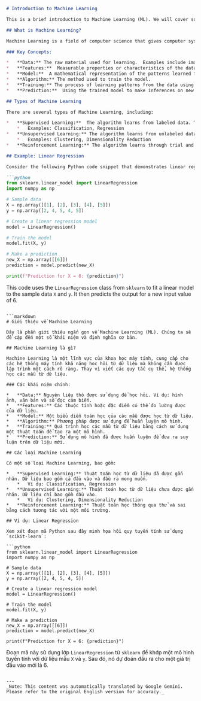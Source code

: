 ```markdown
# Introduction to Machine Learning

This is a brief introduction to Machine Learning (ML). We will cover some basic concepts and definitions.

## What is Machine Learning?

Machine Learning is a field of computer science that gives computer systems the ability to learn from data without being explicitly programmed.  Instead of writing specific rules, the system learns patterns from data.

### Key Concepts:

*   **Data:** The raw material used for learning.  Examples include images, text, and sensor readings.
*   **Features:**  Measurable properties or characteristics of the data.
*   **Model:**  A mathematical representation of the patterns learned from the data.
*   **Algorithm:** The method used to train the model.
*   **Training:** The process of learning patterns from the data using an algorithm to create a model.
*   **Prediction:**  Using the trained model to make inferences on new data.

## Types of Machine Learning

There are several types of Machine Learning, including:

*   **Supervised Learning:**  The algorithm learns from labeled data. The data includes both the input and the desired output.
    *   Examples: Classification, Regression
*   **Unsupervised Learning:** The algorithm learns from unlabeled data. The data only includes the input.
    *   Examples: Clustering, Dimensionality Reduction
*   **Reinforcement Learning:** The algorithm learns through trial and error by interacting with an environment.

## Example: Linear Regression

Consider the following Python code snippet that demonstrates linear regression using `scikit-learn`:

```python
from sklearn.linear_model import LinearRegression
import numpy as np

# Sample data
X = np.array([[1], [2], [3], [4], [5]])
y = np.array([2, 4, 5, 4, 5])

# Create a linear regression model
model = LinearRegression()

# Train the model
model.fit(X, y)

# Make a prediction
new_X = np.array([[6]])
prediction = model.predict(new_X)

print(f"Prediction for X = 6: {prediction}")
```

This code uses the `LinearRegression` class from `sklearn` to fit a linear model to the sample data `X` and `y`. It then predicts the output for a new input value of 6.
```

```markdown
# Giới thiệu về Machine Learning

Đây là phần giới thiệu ngắn gọn về Machine Learning (ML). Chúng ta sẽ đề cập đến một số khái niệm và định nghĩa cơ bản.

## Machine Learning là gì?

Machine Learning là một lĩnh vực của khoa học máy tính, cung cấp cho các hệ thống máy tính khả năng học hỏi từ dữ liệu mà không cần được lập trình một cách rõ ràng. Thay vì viết các quy tắc cụ thể, hệ thống học các mẫu từ dữ liệu.

### Các khái niệm chính:

*   **Data:** Nguyên liệu thô được sử dụng để học hỏi. Ví dụ: hình ảnh, văn bản và số đọc cảm biến.
*   **Features:** Các thuộc tính hoặc đặc điểm có thể đo lường được của dữ liệu.
*   **Model:** Một biểu diễn toán học của các mẫu được học từ dữ liệu.
*   **Algorithm:** Phương pháp được sử dụng để huấn luyện mô hình.
*   **Training:** Quá trình học các mẫu từ dữ liệu bằng cách sử dụng một thuật toán để tạo ra một mô hình.
*   **Prediction:** Sử dụng mô hình đã được huấn luyện để đưa ra suy luận trên dữ liệu mới.

## Các loại Machine Learning

Có một số loại Machine Learning, bao gồm:

*   **Supervised Learning:** Thuật toán học từ dữ liệu đã được gắn nhãn. Dữ liệu bao gồm cả đầu vào và đầu ra mong muốn.
    *   Ví dụ: Classification, Regression
*   **Unsupervised Learning:** Thuật toán học từ dữ liệu chưa được gắn nhãn. Dữ liệu chỉ bao gồm đầu vào.
    *   Ví dụ: Clustering, Dimensionality Reduction
*   **Reinforcement Learning:** Thuật toán học thông qua thử và sai bằng cách tương tác với một môi trường.

## Ví dụ: Linear Regression

Xem xét đoạn mã Python sau đây minh họa hồi quy tuyến tính sử dụng `scikit-learn`:

```python
from sklearn.linear_model import LinearRegression
import numpy as np

# Sample data
X = np.array([[1], [2], [3], [4], [5]])
y = np.array([2, 4, 5, 4, 5])

# Create a linear regression model
model = LinearRegression()

# Train the model
model.fit(X, y)

# Make a prediction
new_X = np.array([[6]])
prediction = model.predict(new_X)

print(f"Prediction for X = 6: {prediction}")
```

Đoạn mã này sử dụng lớp `LinearRegression` từ `sklearn` để khớp một mô hình tuyến tính với dữ liệu mẫu `X` và `y`. Sau đó, nó dự đoán đầu ra cho một giá trị đầu vào mới là 6.
```

---
_Note: This content was automatically translated by Google Gemini. Please refer to the original English version for accuracy._